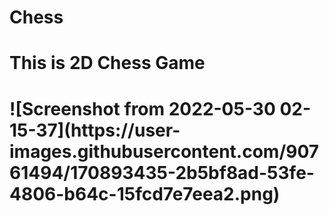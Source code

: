 # Chess
<h1> This is 2D Chess Game <h1>
![Screenshot from 2022-05-30 02-15-37](https://user-images.githubusercontent.com/90761494/170893435-2b5bf8ad-53fe-4806-b64c-15fcd7e7eea2.png)
